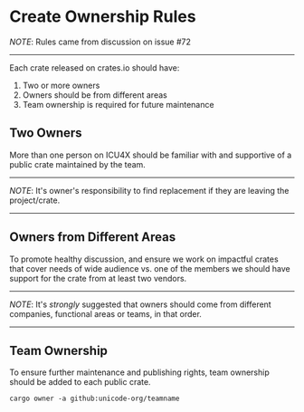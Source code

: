 # Create Ownership Rules

*NOTE*: Rules came from discussion on issue #72
***

Each crate released on crates.io should have:

1. Two or more owners
2. Owners should be from different areas
3. Team ownership is required for future maintenance

## Two Owners

More than one person on ICU4X should be familiar with and supportive of a public crate maintained by the team.

***
*NOTE*: It's owner's responsibility to find replacement if they are leaving the project/crate.
***

## Owners from Different Areas

To promote healthy discussion, and ensure we work on impactful crates that cover needs of wide audience vs. one of the members we should have support for the crate from at least two vendors.

***
*NOTE*: It's *strongly* suggested that owners should come from different companies, functional areas or teams, in that order.
***

## Team Ownership

To ensure further maintenance and publishing rights, team ownership should be added to each public crate.

```
cargo owner -a github:unicode-org/teamname
```

